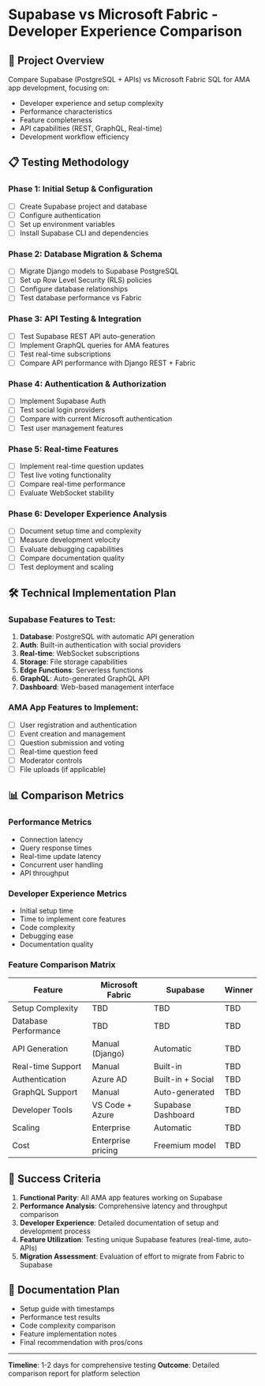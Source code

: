 # Supabase vs Microsoft Fabric - Developer Experience Comparison

## 🎯 **Project Overview**
Compare Supabase (PostgreSQL + APIs) vs Microsoft Fabric SQL for AMA app development, focusing on:
- Developer experience and setup complexity
- Performance characteristics
- Feature completeness
- API capabilities (REST, GraphQL, Real-time)
- Development workflow efficiency

## 📋 **Testing Methodology**

### **Phase 1: Initial Setup & Configuration**
- [ ] Create Supabase project and database
- [ ] Configure authentication
- [ ] Set up environment variables
- [ ] Install Supabase CLI and dependencies

### **Phase 2: Database Migration & Schema**
- [ ] Migrate Django models to Supabase PostgreSQL
- [ ] Set up Row Level Security (RLS) policies
- [ ] Configure database relationships
- [ ] Test database performance vs Fabric

### **Phase 3: API Testing & Integration**
- [ ] Test Supabase REST API auto-generation
- [ ] Implement GraphQL queries for AMA features
- [ ] Test real-time subscriptions
- [ ] Compare API performance with Django REST + Fabric

### **Phase 4: Authentication & Authorization**
- [ ] Implement Supabase Auth
- [ ] Test social login providers
- [ ] Compare with current Microsoft authentication
- [ ] Test user management features

### **Phase 5: Real-time Features**
- [ ] Implement real-time question updates
- [ ] Test live voting functionality
- [ ] Compare real-time performance
- [ ] Evaluate WebSocket stability

### **Phase 6: Developer Experience Analysis**
- [ ] Document setup time and complexity
- [ ] Measure development velocity
- [ ] Evaluate debugging capabilities
- [ ] Compare documentation quality
- [ ] Test deployment and scaling

## 🛠 **Technical Implementation Plan**

### **Supabase Features to Test:**
1. **Database**: PostgreSQL with automatic API generation
2. **Auth**: Built-in authentication with social providers
3. **Real-time**: WebSocket subscriptions
4. **Storage**: File storage capabilities
5. **Edge Functions**: Serverless functions
6. **GraphQL**: Auto-generated GraphQL API
7. **Dashboard**: Web-based management interface

### **AMA App Features to Implement:**
- [ ] User registration and authentication
- [ ] Event creation and management
- [ ] Question submission and voting
- [ ] Real-time question feed
- [ ] Moderator controls
- [ ] File uploads (if applicable)

## 📊 **Comparison Metrics**

### **Performance Metrics**
- Connection latency
- Query response times
- Real-time update latency
- Concurrent user handling
- API throughput

### **Developer Experience Metrics**
- Initial setup time
- Time to implement core features
- Code complexity
- Debugging ease
- Documentation quality

### **Feature Comparison Matrix**
| Feature | Microsoft Fabric | Supabase | Winner |
|---------|------------------|----------|---------|
| Setup Complexity | TBD | TBD | TBD |
| Database Performance | TBD | TBD | TBD |
| API Generation | Manual (Django) | Automatic | TBD |
| Real-time Support | Manual | Built-in | TBD |
| Authentication | Azure AD | Built-in + Social | TBD |
| GraphQL Support | Manual | Auto-generated | TBD |
| Developer Tools | VS Code + Azure | Supabase Dashboard | TBD |
| Scaling | Enterprise | Automatic | TBD |
| Cost | Enterprise pricing | Freemium model | TBD |

## 🎯 **Success Criteria**
1. **Functional Parity**: All AMA app features working on Supabase
2. **Performance Analysis**: Comprehensive latency and throughput comparison
3. **Developer Experience**: Detailed documentation of setup and development process
4. **Feature Utilization**: Testing unique Supabase features (real-time, auto-APIs)
5. **Migration Assessment**: Evaluation of effort to migrate from Fabric to Supabase

## 📝 **Documentation Plan**
- Setup guide with timestamps
- Performance test results
- Code complexity comparison
- Feature implementation notes
- Final recommendation with pros/cons

---

**Timeline**: 1-2 days for comprehensive testing
**Outcome**: Detailed comparison report for platform selection
